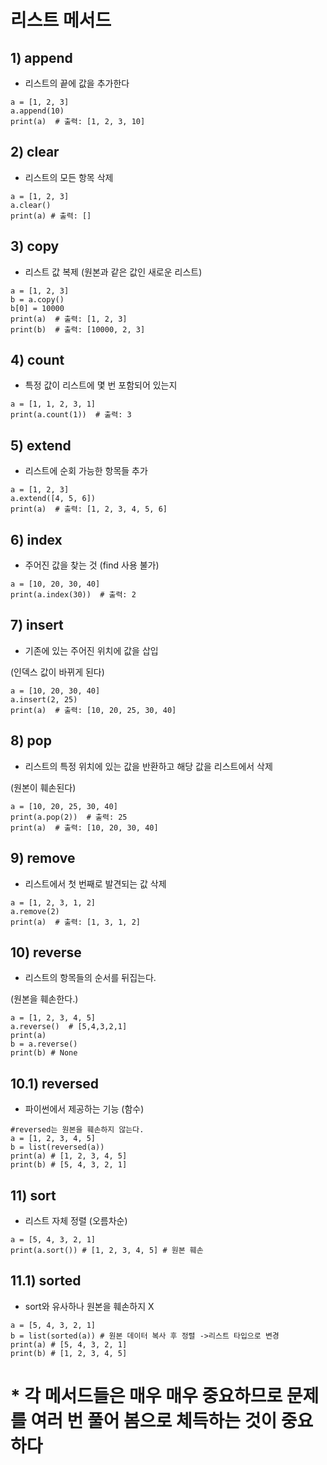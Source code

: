 # 리스트 메서드
## 1) append
* 리스트의 끝에 값을 추가한다
```
a = [1, 2, 3]
a.append(10)
print(a)  # 출력: [1, 2, 3, 10]
```
## 2) clear 
* 리스트의 모든 항목 삭제
```
a = [1, 2, 3]
a.clear()
print(a) # 출력: []
```
## 3) copy 
* 리스트 값 복제 (원본과 같은 값인 새로운 리스트)
```
a = [1, 2, 3]
b = a.copy()
b[0] = 10000
print(a)  # 출력: [1, 2, 3]
print(b)  # 출력: [10000, 2, 3]
```
## 4) count 
* 특정 값이 리스트에 몇 번 포함되어 있는지 
```
a = [1, 1, 2, 3, 1]
print(a.count(1))  # 출력: 3
```
## 5) extend 
* 리스트에 순회 가능한 항목들 추가
```
a = [1, 2, 3]
a.extend([4, 5, 6])
print(a)  # 출력: [1, 2, 3, 4, 5, 6]
```
## 6) index 
* 주어진 값을 찾는 것 (find 사용 불가)
```
a = [10, 20, 30, 40]
print(a.index(30))  # 출력: 2
```
## 7) insert 
* 기존에 있는 주어진 위치에 값을 삽입

(인덱스 값이 바뀌게 된다)
```
a = [10, 20, 30, 40]
a.insert(2, 25)
print(a)  # 출력: [10, 20, 25, 30, 40]
```
## 8) pop 
* 리스트의 특정 위치에 있는 값을 반환하고 해당 값을 리스트에서 삭제

(원본이 훼손된다)
```
a = [10, 20, 25, 30, 40]
print(a.pop(2))  # 출력: 25
print(a)  # 출력: [10, 20, 30, 40]
```

## 9) remove 
* 리스트에서 첫 번째로 발견되는 값 삭제
```
a = [1, 2, 3, 1, 2]
a.remove(2)
print(a)  # 출력: [1, 3, 1, 2]
```
## 10) reverse 
* 리스트의 항목들의 순서를 뒤집는다.

(원본을 훼손한다.)
```
a = [1, 2, 3, 4, 5]
a.reverse()  # [5,4,3,2,1]
print(a)
b = a.reverse()
print(b) # None
```
## 10.1) reversed  
* 파이썬에서 제공하는 기능 (함수)
```
#reversed는 원본을 훼손하지 않는다.
a = [1, 2, 3, 4, 5]
b = list(reversed(a)) 
print(a) # [1, 2, 3, 4, 5]
print(b) # [5, 4, 3, 2, 1]
```
## 11) sort
* 리스트 자체 정렬 (오름차순)
```
a = [5, 4, 3, 2, 1]
print(a.sort()) # [1, 2, 3, 4, 5] # 원본 훼손
```
## 11.1) sorted 
* sort와 유사하나 원본을 훼손하지 X
```
a = [5, 4, 3, 2, 1]
b = list(sorted(a)) # 원본 데이터 복사 후 정렬 ->리스트 타입으로 변경
print(a) # [5, 4, 3, 2, 1]
print(b) # [1, 2, 3, 4, 5]
```
# * 각 메서드들은 매우 매우 중요하므로 문제를 여러 번 풀어 봄으로 체득하는 것이 중요하다
